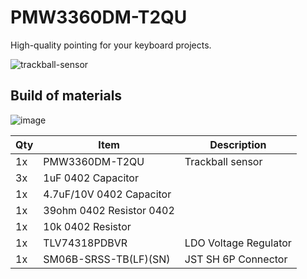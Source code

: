 # PMW3360DM-T2QU
High-quality pointing for your keyboard projects.

![trackball-sensor](https://github.com/user-attachments/assets/a614bd8f-cb66-4077-88a3-3ccd714ce6c2)

## Build of materials
![image](https://github.com/user-attachments/assets/589fd4db-5201-4174-a45f-515aba4d407c)

| Qty | Item                     | Description           |
|-----|--------------------------|-----------------------|
| 1x  | PMW3360DM-T2QU           | Trackball sensor      |
| 3x  | 1uF 0402 Capacitor       |                       |
| 1x  | 4.7uF/10V 0402 Capacitor |                       |
| 1x  | 39ohm 0402 Resistor 0402 |                       |
| 1x  | 10k 0402 Resistor        |                       |
| 1x  | TLV74318PDBVR            | LDO Voltage Regulator |
| 1x  | SM06B-SRSS-TB(LF)(SN)    | JST SH 6P Connector   |

